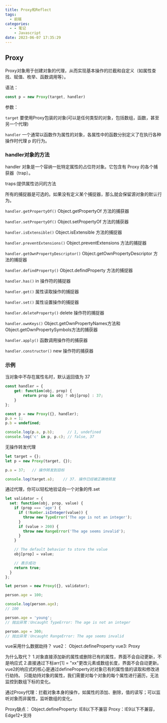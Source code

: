 ```yaml
---
title: Proxy和Reflect
tags:
  - 前端
categories:
  - - 笔记
    - Javascript
date: 2023-06-07 17:35:29
---
```


## Proxy

Proxy对象用于创建对象的代理，从而实现基本操作的拦截和自定义（如属性查找、赋值、枚举、函数调用等）。

语法：

```js
const p = new Proxy(target, handler)
```

参数：

`target`
要使用Proxy包装的对象(可以是任何类型的对象，包括数组，函数，甚至另一个代理)

`handler`
一个通常以函数作为属性的对象，各属性中的函数分别定义了在执行各种操作时代理 p 的行为。

### handler对象的方法

handler 对象是一个容纳一批特定属性的占位符对象。它包含有 Proxy 的各个捕获器（trap）。

traps:提供属性访问的方法

所有的捕捉器是可选的。如果没有定义某个捕捉器，那么就会保留源对象的默认行为。

`handler.getPropertyOf()`
Object.getPropertyOf 方法的捕获器

`handler.setPropertyOf()`
Object.setPropertyOf 方法的捕获器

`handler.isExtensible()`
Object.isExtensible 方法的捕捉器

`handler.preventExtensions()`
Object.preventExtensions 方法的捕捉器

`handler.getOwnPropertyDescriptor()`
Object.getOwnPropertyDescriptor 方法的捕捉器

`handler.defindProperty()`
Object.defindProperty 方法的捕捉器

`handler.has()`
in 操作符的捕捉器

`handler.get()`
属性读取操作的捕捉器

`handler.set()`
属性设置操作的捕捉器

`handler.deleteProperty()`
delete 操作符的捕捉器

`handler.ownKeys()`
Object.getOwnPropertyNames方法和Object.getOwnPropertySymbols方法的捕获器

`handler.apply()`
函数调用操作符的捕获器

`handler.constructor()`
new 操作符的捕获器

### 示例

当对象中不存在属性名时，默认返回值为 37

```js
const handler = {
    get: function(obj, prop) {
        return prop in obj ? obj[prop] : 37;
    }
};

const p = new Proxy({}, handler);
p.a = 1;
p.b = undefined;

console.log(p.a, p.b);      // 1, undefined
console.log('c' in p, p.c); // false, 37
```

无操作转发代理

```js
let target = {};
let p = new Proxy(target, {});

p.a = 37;   // 操作转发到目标

console.log(target.a);    // 37. 操作已经被正确地转发
```

通过代理，你可以轻松地验证向一个对象的传.set

```js
let validator = {
  set: function(obj, prop, value) {
    if (prop === 'age') {
      if (!Number.isInteger(value)) {
        throw new TypeError('The age is not an integer');
      }
      if (value > 200) {
        throw new RangeError('The age seems invalid');
      }
    }

    // The default behavior to store the value
    obj[prop] = value;

    // 表示成功
    return true;
  }
};

let person = new Proxy({}, validator);

person.age = 100;

console.log(person.age);
// 100

person.age = 'young';
// 抛出异常：Uncaught TypeError: The age is not an integer

person.age = 300;
// 抛出异常：Uncaught RangeError: The age seems invalid
```


vue采用什么数据劫持？
vue2： Object.defineProperty
vue3: Proxy

为什么取代？
1.对象直接添加新的属性或删除已有的属性，界面不会自动更新，不是响应式
2.直接通过下标arr[1] = "xx"更改元素或数组长度，界面不会自动更新。
vue2的响应式的核心是通过defineProperty对对象已有的属性值的读取和修改进行劫持。
只能劫持对象的属性，我们需要对每个对象的每个属性进行遍历，无法监控到数组下标的变化。

通过Proxy代理：拦截对象本身的操作，如属性的添加、删除，值的读写；可以监听对象而非属性，监听数组的变化。


Proxy缺点：
Object.defineProperty: IE8以下不兼容
Proxy：IE9以下不兼容，Edge12+支持

